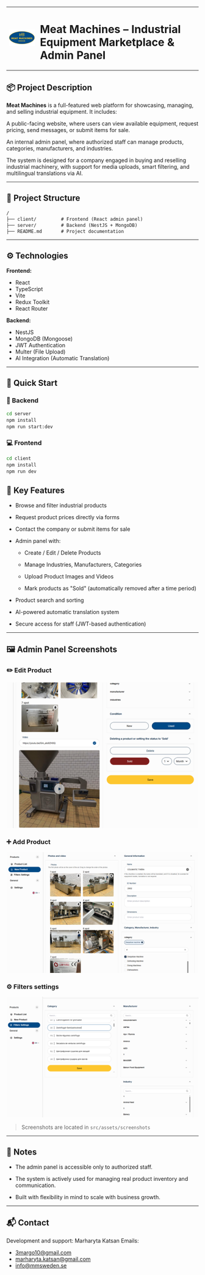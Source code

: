 <table>
  <tr>
    <td><img src="./src/assets/images/logo.svg" alt="Meat Machines Logo"></td>
    <td><h1>Meat Machines – Industrial Equipment Marketplace & Admin Panel</h1></td>
  </tr>
</table>

## 📦 Project Description

**Meat Machines** is a full-featured web platform for showcasing, managing, and
selling industrial equipment. It includes:

A public-facing website, where users can view available equipment, request
pricing, send messages, or submit items for sale.

An internal admin panel, where authorized staff can manage products, categories,
manufacturers, and industries.

The system is designed for a company engaged in buying and reselling industrial
machinery, with support for media uploads, smart filtering, and multilingual
translations via AI.

---

## 🧱 Project Structure

```
/
├── client/         # Frontend (React admin panel)
├── server/         # Backend (NestJS + MongoDB)
├── README.md       # Project documentation
```

---

## ⚙️ Technologies

**Frontend:**

- React
- TypeScript
- Vite
- Redux Toolkit
- React Router

**Backend:**

- NestJS
- MongoDB (Mongoose)
- JWT Authentication
- Multer (File Upload)
- AI Integration (Automatic Translation)

---

## 🚀 Quick Start

### 📡 Backend

```bash
cd server
npm install
npm run start:dev
```

### 💻 Frontend

```bash
cd client
npm install
npm run dev
```

## 🔧 Key Features

- Browse and filter industrial products

- Request product prices directly via forms

- Contact the company or submit items for sale

- Admin panel with:

  - Create / Edit / Delete Products

  - Manage Industries, Manufacturers, Categories

  - Upload Product Images and Videos

  - Mark products as "Sold" (automatically removed after a time period)

- Product search and sorting

- AI-powered automatic translation system

- Secure access for staff (JWT-based authentication)

---

## 🖼 Admin Panel Screenshots

### ✏️ Edit Product

![Edit Product](./src/assets/screenshots/edit-product.png)

### ➕ Add Product

![Add Product](./src/assets/screenshots/add-product.png)

### ⚙️ Filters settings

![Filters settings](./src/assets/screenshots/edit-filters.png)

> Screenshots are located in `src/assets/screenshots`

---

## 📝 Notes

- The admin panel is accessible only to authorized staff.

- The system is actively used for managing real product inventory and
  communication.

- Built with flexibility in mind to scale with business growth.

---

## 📬 Contact

Development and support: Marharyta Katsan 
Emails:

- 3margo10@gmail.com
- marharyta.katsan@gmail.com
- info@mmsweden.se
